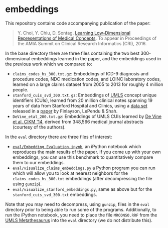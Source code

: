 # embeddings
This repository contains code accompanying publication of the paper: 
> Y. Choi, Y. Chiu, D. Sontag. [Learning Low-Dimensional Representations of Medical Concepts](http://cs.nyu.edu/~dsontag/papers/ChoiChiuSontag_AMIA_CRI16.pdf). To appear in Proceedings of the AMIA Summit on Clinical Research Informatics (CRI), 2016.

In the base directory there are three files containing the two best 300-dimensional embeddings learned in the paper, and the embeddings used in the previous work which we compared to:
* `claims_codes_hs_300.txt.gz`: Embeddings of ICD-9 diagnosis and procedure codes, NDC medication codes, and LOINC laboratory codes, learned on a large claims dataset from 2005 to 2013 for roughly 4 million people.
* `stanford_cuis_svd_300.txt.gz`: Embeddings of [UMLS](https://www.nlm.nih.gov/research/umls/) concept unique identifiers (CUIs), learned from 20 million clinical notes spanning 19 years of data from Stanford Hospital and Clinics, using a  [data set](http://datadryad.org/resource/doi:10.5061/dryad.jp917) released in a [paper](http://www.nature.com/articles/sdata201432) by Finlayson, LePendu & Shah.
* `DeVine_etal_200.txt.gz`: Embeddings of UMLS CUIs learned by [De Vine et al. CIKM '14](http://dl.acm.org/citation.cfm?id=2661974), derived from 348,566 medical journal abstracts (courtesy of the authors).

In the `eval` directory there are three files of interest:
* [`eval/Embedding_Evaluation.ipynb`](https://github.com/clinicalml/embeddings/blob/master/eval/Embedding_Evaluation.ipynb), an iPython notebook which reproduces the main results of the paper. If you come up with your own embeddings, you can use this benchmark to quantitatively compare them to our embeddings.
* `eval/visualize_claims_embeddings.py` a Python program you can run which will allow you to look at nearest neighbors for the `claims_codes_hs_300.txt` embeddings (after decompressing the file using `gunzip`).
* `eval/visualize_stanford_embeddings.py`, same as above but for the `stanford_cuis_svd_300.txt` embeddings.

Note that you may need to decompress, using `gunzip`, files in the `eval` directory prior to being able to run some of the programs. Additionally, to run the iPython notebook, you need to place the file `MRCONSO.RRF` from the [UMLS Metathesaurus](https://www.nlm.nih.gov/research/umls/licensedcontent/umlsknowledgesources.html) into the `eval` directory (we do not distribute this).
